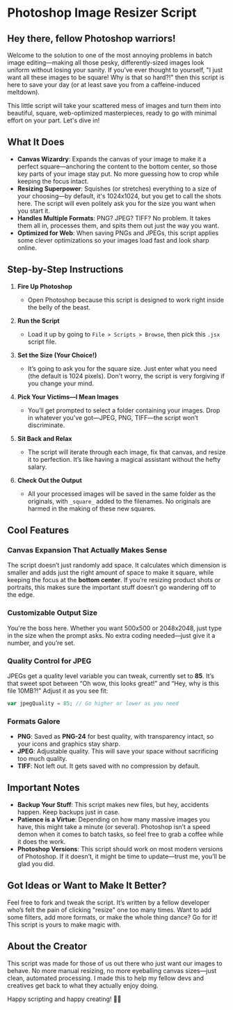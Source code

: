 # Photoshop Image Resizer Script

## Hey there, fellow Photoshop warriors!

Welcome to the solution to one of the most annoying problems in batch image editing—making all those pesky, differently-sized images look uniform without losing your sanity. If you’ve ever thought to yourself, "I just want all these images to be square! Why is that so hard?!" then this script is here to save your day (or at least save you from a caffeine-induced meltdown).

This little script will take your scattered mess of images and turn them into beautiful, square, web-optimized masterpieces, ready to go with minimal effort on your part. Let's dive in!

## What It Does

- **Canvas Wizardry**: Expands the canvas of your image to make it a perfect square—anchoring the content to the bottom center, so those key parts of your image stay put. No more guessing how to crop while keeping the focus intact.
- **Resizing Superpower**: Squishes (or stretches) everything to a size of your choosing—by default, it's 1024x1024, but you get to call the shots here. The script will even politely ask you for the size you want when you start it.
- **Handles Multiple Formats**: PNG? JPEG? TIFF? No problem. It takes them all in, processes them, and spits them out just the way you want.
- **Optimized for Web**: When saving PNGs and JPEGs, this script applies some clever optimizations so your images load fast and look sharp online.

## Step-by-Step Instructions

1. **Fire Up Photoshop**
    - Open Photoshop because this script is designed to work right inside the belly of the beast.

2. **Run the Script**
    - Load it up by going to `File > Scripts > Browse`, then pick this `.jsx` script file.

3. **Set the Size (Your Choice!)**
    - It’s going to ask you for the square size. Just enter what you need (the default is 1024 pixels). Don't worry, the script is very forgiving if you change your mind.

4. **Pick Your Victims—I Mean Images**
    - You’ll get prompted to select a folder containing your images. Drop in whatever you’ve got—JPEG, PNG, TIFF—the script won’t discriminate.

5. **Sit Back and Relax**
    - The script will iterate through each image, fix that canvas, and resize it to perfection. It’s like having a magical assistant without the hefty salary.

6. **Check Out the Output**
    - All your processed images will be saved in the same folder as the originals, with `_square_` added to the filenames. No originals are harmed in the making of these new squares.

## Cool Features

### Canvas Expansion That Actually Makes Sense
The script doesn’t just randomly add space. It calculates which dimension is smaller and adds just the right amount of space to make it square, while keeping the focus at the **bottom center**. If you’re resizing product shots or portraits, this makes sure the important stuff doesn’t go wandering off to the edge.

### Customizable Output Size
You're the boss here. Whether you want 500x500 or 2048x2048, just type in the size when the prompt asks. No extra coding needed—just give it a number, and you’re set.

### Quality Control for JPEG
JPEGs get a quality level variable you can tweak, currently set to **85**. It’s that sweet spot between “Oh wow, this looks great!” and “Hey, why is this file 10MB?!” Adjust it as you see fit:

```javascript
var jpegQuality = 85; // Go higher or lower as you need
```

### Formats Galore
- **PNG**: Saved as **PNG-24** for best quality, with transparency intact, so your icons and graphics stay sharp.
- **JPEG**: Adjustable quality. This will save your space without sacrificing too much quality.
- **TIFF**: Not left out. It gets saved with no compression by default.

## Important Notes

- **Backup Your Stuff**: This script makes new files, but hey, accidents happen. Keep backups just in case.
- **Patience is a Virtue**: Depending on how many massive images you have, this might take a minute (or several). Photoshop isn’t a speed demon when it comes to batch tasks, so feel free to grab a coffee while it does the work.
- **Photoshop Versions**: This script should work on most modern versions of Photoshop. If it doesn’t, it might be time to update—trust me, you’ll be glad you did.

## Got Ideas or Want to Make It Better?
Feel free to fork and tweak the script. It’s written by a fellow developer who’s felt the pain of clicking "resize" one too many times. Want to add some filters, add more formats, or make the whole thing dance? Go for it! This script is yours to make magic with.

## About the Creator
This script was made for those of us out there who just want our images to behave. No more manual resizing, no more eyeballing canvas sizes—just clean, automated processing. I made this to help my fellow devs and creatives get back to what they actually enjoy doing.

Happy scripting and happy creating! 🎨✨

